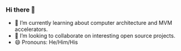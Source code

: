 ### Hi there 👋

- 🔭 I’m currently learning about computer architecture and MVM accelerators.
- 💪 I’m looking to collaborate on interesting open source projects.
- 😄 Pronouns: He/Him/His

 <!--[![Soham's GitHub stats](https://github-readme-stats.vercel.app/api?username=msoham123&count_private=true&show_icons=true&theme=radical)](https://github.com/msoham123/msoham123)-->

 <!-- [![Top Languages](https://github-readme-stats.vercel.app/api/top-langs/?username=msoham123&layout=compact&langs_count=10)](https://github.com/msoham123/msoham123) -->

